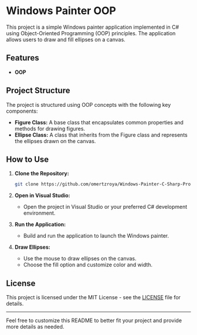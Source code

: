 # Windows Painter OOP

This project is a simple Windows painter application implemented in C# using Object-Oriented Programming (OOP) principles. The application allows users to draw and fill ellipses on a canvas.

## Features

- **OOP** 
## Project Structure

The project is structured using OOP concepts with the following key components:

- **Figure Class:** A base class that encapsulates common properties and methods for drawing figures.
- **Ellipse Class:** A class that inherits from the Figure class and represents the ellipses drawn on the canvas.

## How to Use

1. **Clone the Repository:**
   ```bash
   git clone https://github.com/omertzroya/Windows-Painter-C-Sharp-Project.git
   ```

2. **Open in Visual Studio:**
   - Open the project in Visual Studio or your preferred C# development environment.

3. **Run the Application:**
   - Build and run the application to launch the Windows painter.

4. **Draw Ellipses:**
   - Use the mouse to draw ellipses on the canvas.
   - Choose the fill option and customize color and width.


## License

This project is licensed under the MIT License - see the [LICENSE](LICENSE) file for details.


---

Feel free to customize this README to better fit your project and provide more details as needed.
